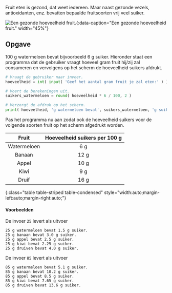 Fruit eten is gezond, dat weet iedereen. Maar naast gezonde vezels, antioxidanten, enz. bevatten bepaalde fruitsoorten vrij veel suiker.

![Een gezonde hoeveelheid fruit.](media/alexander-schimmeck.jpg "Foto door Alexander Schimmeck op Unsplash."){:data-caption="Een gezonde hoeveelheid fruit." width="45%"}

## Opgave
100 g watermeloen bevat bijvoorbeeld 6 g suiker. Hieronder staat een programma dat de gebruiker vraagt hoeveel gram fruit hij/zij zal consumeren en vervolgens op het scherm de hoeveelheid suikers afdrukt.

```python
# Vraagt de gebruiker naar invoer.
hoeveelheid = int( input( 'Geef het aantal gram fruit je zal eten:' ) )

# Voert de berekeningen uit.
suikers_watermeloen = round( hoeveelheid * 6 / 100, 2 )

# Verzorgt de afdruk op het scherm.
print( hoeveelheid, 'g watermeloen bevat', suikers_watermeloen, 'g suiker.')
```

Pas het programma nu aan zodat ook de hoeveelheid suikers voor de volgende soorten fruit op het scherm afgedrukt worden.

| Fruit | Hoeveelheid suikers per 100 g |
|:--------:|:-------------:|
| Watermeloen  | 6 g |
| Banaan | 12 g |
| Appel | 10 g |
| Kiwi | 9 g |
| Druif | 16 g |
{:class="table table-striped table-condensed" style="width:auto;margin-left:auto;margin-right:auto;"}

#### Voorbeelden
De invoer `25` levert als uitvoer
```
25 g watermeloen bevat 1.5 g suiker.
25 g banaan bevat 3.0 g suiker.
25 g appel bevat 2.5 g suiker.
25 g kiwi bevat 2.25 g suiker.
25 g druiven bevat 4.0 g suiker.

```

De invoer `85` levert als uitvoer
```
85 g watermeloen bevat 5.1 g suiker.
85 g banaan bevat 10.2 g suiker.
85 g appel bevat 8.5 g suiker.
85 g kiwi bevat 7.65 g suiker.
85 g druiven bevat 13.6 g suiker.
```